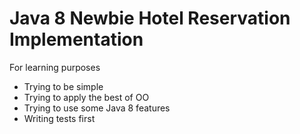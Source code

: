 # Java 8 Newbie Hotel Reservation Implementation

For learning purposes

 - Trying to be simple
 - Trying to apply the best of OO
 - Trying to use some Java 8 features
 - Writing tests first
 
